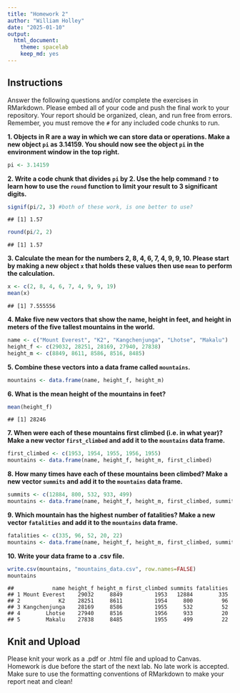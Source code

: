```yaml
---
title: "Homework 2"
author: "William Holley"
date: "2025-01-10"
output:
  html_document: 
    theme: spacelab
    keep_md: yes
---
```


## Instructions
Answer the following questions and/or complete the exercises in RMarkdown. Please embed all of your code and push the final work to your repository. Your report should be organized, clean, and run free from errors. Remember, you must remove the `#` for any included code chunks to run.  

**1. Objects in R are a way in which we can store data or operations. Make a new object `pi` as 3.14159. You should now see the object `pi` in the environment window in the top right.** 

``` r
pi <- 3.14159
```

**2. Write a code chunk that divides `pi` by 2. Use the help command `?` to learn how to use the `round` function to limit your result to 3 significant digits.**  

``` r
signif(pi/2, 3) #both of these work, is one better to use?
```

```
## [1] 1.57
```

``` r
round(pi/2, 2)
```

```
## [1] 1.57
```

**3. Calculate the mean for the numbers 2, 8, 4, 6, 7, 4, 9, 9, 10. Please start by making a new object `x` that holds these values then use `mean` to perform the calculation.**  

``` r
x <- c(2, 8, 4, 6, 7, 4, 9, 9, 19)
mean(x)
```

```
## [1] 7.555556
```

**4. Make five new vectors that show the name, height in feet, and height in meters of the five tallest mountains in the world.**

``` r
name <- c("Mount Everest", "K2", "Kangchenjunga", "Lhotse", "Makalu")
height_f <- c(29032, 28251, 28169, 27940, 27838)
height_m <- c(8849, 8611, 8586, 8516, 8485)
```

**5. Combine these vectors into a data frame called `mountains`.**

``` r
mountains <- data.frame(name, height_f, height_m)
```

**6. What is the mean height of the mountains in feet?**

``` r
mean(height_f)
```

```
## [1] 28246
```

**7. When were each of these mountains first climbed (i.e. in what year)? Make a new vector `first_climbed` and add it to the `mountains` data frame.**

``` r
first_climbed <- c(1953, 1954, 1955, 1956, 1955)
mountains <- data.frame(name, height_f, height_m, first_climbed)
```

**8. How many times have each of these mountains been climbed? Make a new vector `summits` and add it to the `mountains` data frame.**

``` r
summits <- c(12884, 800, 532, 933, 499)
mountains <- data.frame(name, height_f, height_m, first_climbed, summits)
```

**9. Which mountain has the highest number of fatalities? Make a new vector `fatalities` and add it to the `mountains` data frame.**

``` r
fatalities <- c(335, 96, 52, 20, 22)
mountains <- data.frame(name, height_f, height_m, first_climbed, summits, fatalities)
```

**10. Write your data frame to a .csv file.**

``` r
write.csv(mountains, "mountains_data.csv", row.names=FALSE)
mountains
```

```
##            name height_f height_m first_climbed summits fatalities
## 1 Mount Everest    29032     8849          1953   12884        335
## 2            K2    28251     8611          1954     800         96
## 3 Kangchenjunga    28169     8586          1955     532         52
## 4        Lhotse    27940     8516          1956     933         20
## 5        Makalu    27838     8485          1955     499         22
```

## Knit and Upload
Please knit your work as a .pdf or .html file and upload to Canvas. Homework is due before the start of the next lab. No late work is accepted. Make sure to use the formatting conventions of RMarkdown to make your report neat and clean!  
